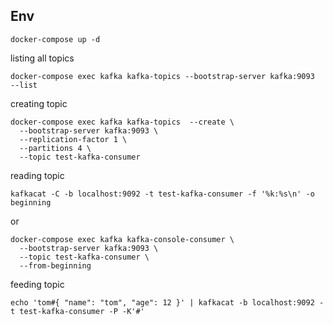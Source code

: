 ## Env

```
docker-compose up -d
```

listing all topics
```
docker-compose exec kafka kafka-topics --bootstrap-server kafka:9093  --list
```

creating topic
```
docker-compose exec kafka kafka-topics  --create \
  --bootstrap-server kafka:9093 \
  --replication-factor 1 \
  --partitions 4 \
  --topic test-kafka-consumer
```

reading topic
```
kafkacat -C -b localhost:9092 -t test-kafka-consumer -f '%k:%s\n' -o beginning
```
or
```
docker-compose exec kafka kafka-console-consumer \
  --bootstrap-server kafka:9093 \
  --topic test-kafka-consumer \
  --from-beginning
```

feeding  topic
```
echo 'tom#{ "name": "tom", "age": 12 }' | kafkacat -b localhost:9092 -t test-kafka-consumer -P -K'#'
```